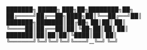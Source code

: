 ███████╗ █████╗ ███╗___██╗████████╗██╗ 
██╔════╝██╔══██╗████╗__██║╚══██╔══╝██║ 
███████╗███████║██╔██╗ ██║___██║   ██║  
╚════██║██╔══██║██║╚██╗██║___██║   ██║  
███████║██║__██║██║_╚████║___██║   ██║
╚══════╝╚═╝__╚═╝╚═╝__╚═══╝___╚═╝   ╚═╝
                                   
                               
<!--
**SantiagoLunaMir/SantiagoLunaMir** is a ✨ _special_ ✨ repository because its `README.md` (this file) appears on your GitHub profile.

Here are some ideas to get you started:

- 🔭 I’m currently working on ...
- 🌱 I’m currently learning ...
- 👯 I’m looking to collaborate on ...
- 🤔 I’m looking for help with ...
- 💬 Ask me about ...
- 📫 How to reach me: ...
- 😄 Pronouns: ...
- ⚡ Fun fact: ...
-->
